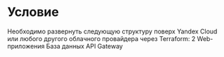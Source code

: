 # Условие
Необходимо развернуть следующую структуру поверх Yandex Cloud или любого другого облачного провайдера через Terraform:
2 Web-приложения
База данных
API Gateway
